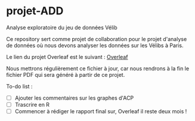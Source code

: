 # projet-ADD

Analyse exploratoire du jeu de données Vélib

Ce repository sert comme projet de collaboration pour le projet d'analyse de données où nous devons analyser les données sur les Vélibs à Paris.

Le lien du projet Overleaf est le suivant :
[Overleaf](https://www.overleaf.com/5435171335nmvyzcyqdftg)

Nous mettrons régulièrement ce fichier à jour, car nous rendrons à la fin le fichier PDF qui sera généré à partir de ce projet.

To-do list :
- [ ] Ajouter les commentaires sur les graphes d'ACP
- [ ] Trascrire en R
- [ ] Commencer à rédiger le rapport final sur, Overleaf il reste deux mois !
